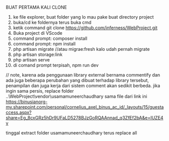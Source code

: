 BUAT PERTAMA KALI CLONE

1. ke file explorer, buat folder yang lo mau pake buat directory project
2. buka/cd ke foldernya terus buka cmd
3. ketik command git clone https://github.com/inferness/WebProject.git
4. Buka project di VScode
5. command prompt: composer install
6. command prompt: npm install
7. php artisan migrate //atau migrae:fresh kalo udah pernah migrate
8. php artisan storage:link
9. php artisan serve
10. di comand prompt terpisah, npm run dev


// note, karena ada penggunaan library external bernama commentify dan ada juga beberapa perubahan yang dibuat terhadap library tersebut, penampilan dan juga kerja dari sistem comment akan sedikit berbeda. jika ingin sama persis, replace folder ..\WebProject\vendor\usamamuneerchaudhary sama file dari link ini https://binusianorg-my.sharepoint.com/personal/cornelius_axel_binus_ac_id/_layouts/15/guestaccess.aspx?share=Eg_8cxGRz5hDr9UFaLD5278BJzGoRQAAnnad_q3ZfEf2bA&e=IUZE4v

tinggal extract folder usamamuneerchaudhary terus replace all

